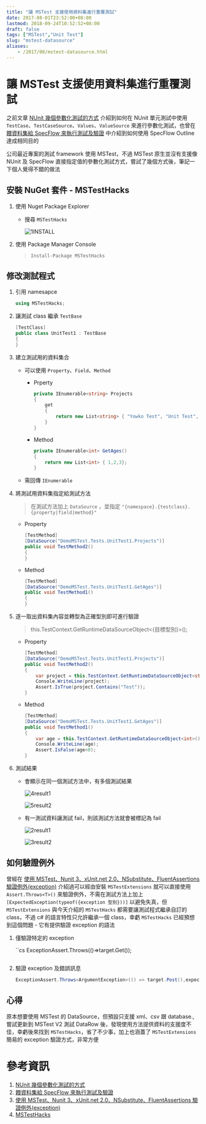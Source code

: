 ```yaml
---
title: "讓 MSTest 支援使用資料集進行重覆測試"
date: 2017-08-01T23:52:00+08:00
lastmod: 2018-09-24T10:52:52+08:00
draft: false
tags: ["MSTest","Unit Test"]
slug: "mstest-datasource"
aliases:
    - /2017/08/mstest-datasource.html
---
```

# 讓 MSTest 支援使用資料集進行重覆測試
之前文章 [NUnit 幾個參數化測試的方式](https://blog.yowko.com/2017/04/nunit-parameterized-test.html) 介紹到如何在 NUnit 單元測試中使用 `TestCase`、`TestCaseSource`、`Values`、`ValueSource` 來進行參數化測試，也曾在 [餵資料集給 SpecFlow 來執行測試及驗證](https://blog.yowko.com/2017/06/specflowoutline.html) 中介紹到如何使用 SpecFlow Outline 達成相同目的

公司最近專案的測試 framework 使用 MSTest，不過 MSTest 原生並沒有支援像 NUnit 及 SpecFlow 直接指定值的參數化測試方式，嘗試了幾個方式後，筆記一下個人覺得不錯的做法

## 安裝 NuGet 套件 - MSTestHacks

1.  使用 Nuget Package Explorer
    *   搜尋 `MSTestHacks`

        ![1INSTALL](https://user-images.githubusercontent.com/3851540/28834212-3c810096-7714-11e7-9ce8-1eab989d557e.png)

2.  使用 Package Manager Console

    > `Install-Package MSTestHacks`

## 修改測試程式

1.  引用 namesapce

    ```cs
    using MSTestHacks;
    ```

2.  讓測試 class 繼承 `TestBase`

    ```cs
    [TestClass]
    public class UnitTest1 : TestBase
    {
    }
    ```

3.  建立測試用的資料集合


    *   可以使用 `Property`、`Field`、`Method`


        *   Prperty

            ```cs
            private IEnumerable<string> Projects
            {
                get
                {
                    return new List<string> { "Yowko Test", "Unit Test", "Yowko Demo" };
                }
            }
            ```
        *   Method

            ```cs
            private IEnumerable<int> GetAges()
            {
                return new List<int> { 1,2,3};
            }
            ```

    *   需回傳 `IEnumerable`

4.  將測試用資料集指定給測試方法

    > 在測試方法加上 `DataSource` ，並指定 `"{namespace}.{testclass}.{property|field|method}"`

    *   Property

        ```cs
        [TestMethod]
        [DataSource("DemoMSTest.Tests.UnitTest1.Projects")]
        public void TestMethod2()
        {
        }
        ```

    *   Method

        ```cs
        [TestMethod]
        [DataSource("DemoMSTest.Tests.UnitTest1.GetAges")]
        public void TestMethod1()
        {
        }
        ```

5.  逐一取出資料集內容並轉型為正確型別即可進行驗證

    > this.TestContext.GetRuntimeDataSourceObject<{目標型別}>();

    *   Property

        ```cs
        [TestMethod]
        [DataSource("DemoMSTest.Tests.UnitTest1.Projects")]
        public void TestMethod2()
        {
            var project = this.TestContext.GetRuntimeDataSourceObject<string>();
            Console.WriteLine(project);
            Assert.IsTrue(project.Contains("Test"));
        }
        ```
    *   Method

        ```cs
        [TestMethod]
        [DataSource("DemoMSTest.Tests.UnitTest1.GetAges")]
        public void TestMethod1()
        {
            var age = this.TestContext.GetRuntimeDataSourceObject<int>();
            Console.WriteLine(age);
            Assert.IsFalse(age<0);
        }
        ```

6.  測試結果
    *   會顯示在同一個測試方法中，有多個測試結果

        ![4result1](https://user-images.githubusercontent.com/3851540/28834218-3d0ecd90-7714-11e7-884d-4de67cd16b3b.png)

        ![5result2](https://user-images.githubusercontent.com/3851540/28834217-3d09663e-7714-11e7-8824-d8a12fa7205a.png)

    *   有一測試資料讓測試 fail，則該測試方法就會被標記為 fail

        ![2result1](https://user-images.githubusercontent.com/3851540/28834215-3cf7c230-7714-11e7-9516-af27c2e28f86.png)

        ![3result2](https://user-images.githubusercontent.com/3851540/28834216-3d04205c-7714-11e7-936a-06b8939a1c64.png)

## 如何驗證例外

曾經在 [使用 MSTest、Nunit 3、xUnit.net 2.0、NSubstitute、FluentAssertions 驗證例外(exception)](https://blog.yowko.com/2017/05/mstestnunit-3xunitnet.html) 介紹過可以經由安裝 `MSTestExtensions` 就可以直接使用 `Assert.Throws<T>()` 來驗證例外，不需在測試方法上加上 `[ExpectedException(typeof({exception 型別}))]` 以避免失真，但 `MSTestExtensions` 與今天介紹的 `MSTestHacks` 都需要讓測試程式繼承自訂的 class，不過 c# 的語言特性只允許繼承一個 class，幸虧 `MSTestHacks` 已經預想到這個問題 - 它有提供驗證 exception 的語法

1.  僅驗證特定的 exception

    ``cs
    ExceptionAssert.Throws<ArgumentNullException>(()=>target.Get());
    ```

2.  驗證 exception 及錯誤訊息

    ```cs
    ExceptionAssert.Throws<ArgumentException>(() => target.Post(),expectedMessage);
    ```

## 心得

原本想要使用 MSTest 的 DataSource，但預設只支援 xml、csv 跟 database., 嘗試更新到 MSTest V2 測試 DataRow 後，發現使用方法提供資料的支援度不佳，幸虧後來找到 `MSTestHacks`，省了不少事，加上也涵蓋了 `MSTestExtensions` 簡易的 exception 驗證方式，非常方便

# 參考資訊

1.  [NUnit 幾個參數化測試的方式](https://blog.yowko.com/2017/04/nunit-parameterized-test.html)
2.  [餵資料集給 SpecFlow 來執行測試及驗證](https://blog.yowko.com/2017/06/specflowoutline.html)
3.  [使用 MSTest、Nunit 3、xUnit.net 2.0、NSubstitute、FluentAssertions 驗證例外(exception)](https://blog.yowko.com/2017/05/mstestnunit-3xunitnet.html)
4.  [MSTestHacks](https://github.com/Thwaitesy/MSTestHacks)
